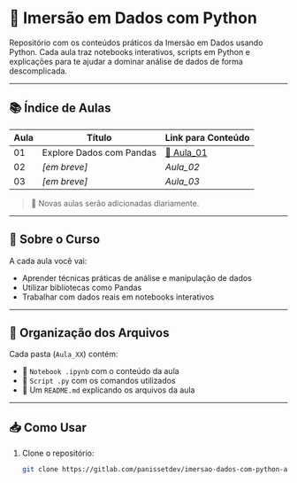 # 🚀 Imersão em Dados com Python

Repositório com os conteúdos práticos da Imersão em Dados usando Python. Cada aula traz notebooks interativos, scripts em Python e explicações para te ajudar a dominar análise de dados de forma descomplicada.

---

## 📚 Índice de Aulas

| Aula | Título                          | Link para Conteúdo |
|------|----------------------------------|---------------------|
| 01   | Explore Dados com Pandas         | [📂 Aula_01](./Aula_01/) |
| 02   | *[em breve]*                     | *Aula_02* |
| 03   | *[em breve]*                     | *Aula_03* |

> 📅 Novas aulas serão adicionadas diariamente.

---

## 🧠 Sobre o Curso

A cada aula você vai:

- Aprender técnicas práticas de análise e manipulação de dados
- Utilizar bibliotecas como Pandas
- Trabalhar com dados reais em notebooks interativos

---

## 💾 Organização dos Arquivos

Cada pasta (`Aula_XX`) contém:

- 📓 `Notebook .ipynb` com o conteúdo da aula
- 🐍 `Script .py` com os comandos utilizados
- 📝 Um `README.md` explicando os arquivos da aula

---

## 📥 Como Usar

1. Clone o repositório:
   ```bash
   git clone https://gitlab.com/panissetdev/imersao-dados-com-python-alura
